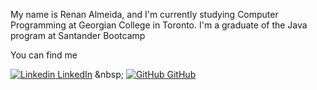 My name is Renan Almeida, and I'm currently studying Computer Programming at Georgian College in Toronto. I'm a graduate of the Java program at Santander Bootcamp

You can find me

[![Linkedin](https://i.stack.imgur.com/gVE0j.png) LinkedIn]([https://www.linkedin.com/](https://www.linkedin.com/in/renan-almeida-987652bb/))
&nbsp;
[![GitHub](https://i.stack.imgur.com/tskMh.png) GitHub]([https://github.com/](https://www.linkedin.com/in/renan-almeida-987652bb/))

<!--
**RenanPinheiroo/RenanPinheiroo** is a ✨ _special_ ✨ repository because its `README.md` (this file) appears on your GitHub profile.

Here are some ideas to get you started:

- 🔭 I’m currently working on ...
- 🌱 I’m currently learning ...
- 👯 I’m looking to collaborate on ...
- 🤔 I’m looking for help with ...
- 💬 Ask me about ...
- 📫 How to reach me: ...
- 😄 Pronouns: ...
- ⚡ Fun fact: ...
-->
